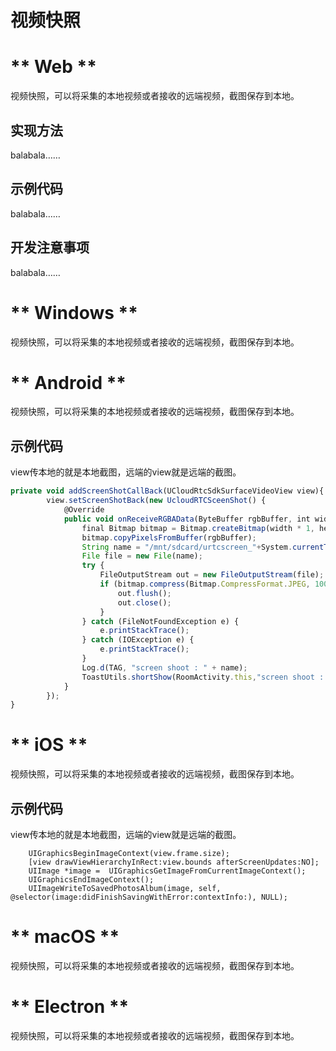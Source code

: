 # 视频快照

<!-- tabs:start -->

# ** Web **

视频快照，可以将采集的本地视频或者接收的远端视频，截图保存到本地。    

## 实现方法

balabala……    

## 示例代码

balabala……    

## 开发注意事项

balabala……  

# ** Windows **

视频快照，可以将采集的本地视频或者接收的远端视频，截图保存到本地。      


# ** Android **

视频快照，可以将采集的本地视频或者接收的远端视频，截图保存到本地。  

## 示例代码

view传本地的就是本地截图，远端的view就是远端的截图。    

```js
private void addScreenShotCallBack(UCloudRtcSdkSurfaceVideoView view){
        view.setScreenShotBack(new UcloudRTCSceenShot() {
            @Override
            public void onReceiveRGBAData(ByteBuffer rgbBuffer, int width, int height) {
                final Bitmap bitmap = Bitmap.createBitmap(width * 1, height * 1, Bitmap.Config.ARGB_8888);
                bitmap.copyPixelsFromBuffer(rgbBuffer);
                String name = "/mnt/sdcard/urtcscreen_"+System.currentTimeMillis() +".jpg";
                File file = new File(name);
                try {
                    FileOutputStream out = new FileOutputStream(file);
                    if (bitmap.compress(Bitmap.CompressFormat.JPEG, 100, out)) {
                        out.flush();
                        out.close();
                    }
                } catch (FileNotFoundException e) {
                    e.printStackTrace();
                } catch (IOException e) {
                    e.printStackTrace();
                }
                Log.d(TAG, "screen shoot : " + name);
                ToastUtils.shortShow(RoomActivity.this,"screen shoot : " + name);
            }
        });
}
```

# ** iOS **

视频快照，可以将采集的本地视频或者接收的远端视频，截图保存到本地。    

## 示例代码

view传本地的就是本地截图，远端的view就是远端的截图。  

```
    UIGraphicsBeginImageContext(view.frame.size);
    [view drawViewHierarchyInRect:view.bounds afterScreenUpdates:NO];
    UIImage *image =  UIGraphicsGetImageFromCurrentImageContext();
    UIGraphicsEndImageContext();
    UIImageWriteToSavedPhotosAlbum(image, self, @selector(image:didFinishSavingWithError:contextInfo:), NULL);
```

# ** macOS **


视频快照，可以将采集的本地视频或者接收的远端视频，截图保存到本地。    


# ** Electron **

视频快照，可以将采集的本地视频或者接收的远端视频，截图保存到本地。        


<!-- tabs:end -->

